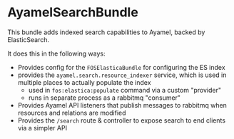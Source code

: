 # AyamelSearchBundle #

This bundle adds indexed search capabilities to Ayamel, backed by ElasticSearch.

It does this in the following ways:

* Provides config for the `FOSElasticaBundle` for configuring the ES index
* provides the `ayamel.search.resource_indexer` service, which is used in multiple places to actually populate the index
  * used in `fos:elastica:populate` command via a custom "provider"
  * runs in separate process as a rabbitmq "consumer"
* Provides Ayamel API listeners that publish messages to rabbitmq when resources and relations are modified
* Provides the `/search` route & controller to expose search to end clients via a simpler API
